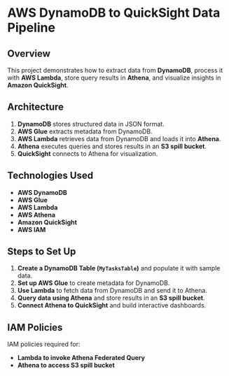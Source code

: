 # AWS DynamoDB to QuickSight Data Pipeline

## Overview
This project demonstrates how to extract data from **DynamoDB**, process it with **AWS Lambda**, store query results in **Athena**, and visualize insights in **Amazon QuickSight**.

## Architecture
1. **DynamoDB** stores structured data in JSON format.
2. **AWS Glue** extracts metadata from DynamoDB.
3. **AWS Lambda** retrieves data from DynamoDB and loads it into **Athena**.
4. **Athena** executes queries and stores results in an **S3 spill bucket**.
5. **QuickSight** connects to Athena for visualization.

## Technologies Used
- **AWS DynamoDB**
- **AWS Glue**
- **AWS Lambda**
- **AWS Athena**
- **Amazon QuickSight**
- **AWS IAM**

## Steps to Set Up
1. **Create a DynamoDB Table (`MyTasksTable`)** and populate it with sample data.
2. **Set up AWS Glue** to create metadata for DynamoDB.
3. **Use Lambda** to fetch data from DynamoDB and send it to Athena.
4. **Query data using Athena** and store results in an **S3 spill bucket**.
5. **Connect Athena to QuickSight** and build interactive dashboards.

## IAM Policies
IAM policies required for:
- **Lambda to invoke Athena Federated Query**
- **Athena to access S3 spill bucket**



